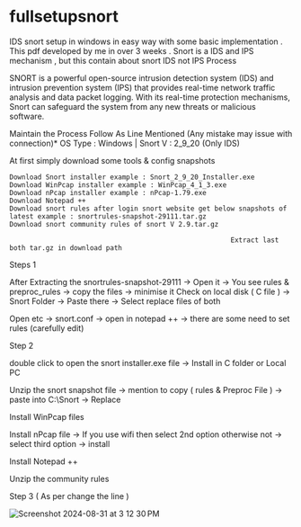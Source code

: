 # fullsetupsnort
IDS snort setup in windows in easy way with some basic implementation . This pdf developed by me in over 3 weeks . Snort is a IDS and IPS mechanism , but this contain about snort IDS not IPS Process

SNORT is a powerful open-source intrusion detection system (IDS) and intrusion prevention system (IPS) that provides real-time network traffic analysis and data packet logging. With its real-time protection mechanisms, Snort can safeguard the system from any new threats or malicious software. 

Maintain the Process Follow As Line Mentioned (Any mistake may issue with connection)*
                                                                                                OS Type : Windows | Snort V : 2_9_20 (Only IDS)

At first simply download some tools & config snapshots 

    Download Snort installer example : Snort_2_9_20_Installer.exe
    Download WinPcap installer example : WinPcap_4_1_3.exe
    Download nPcap installer example : nPcap-1.79.exe
    Download Notepad ++
    Download snort rules after login snort website get below snapshots of latest example : snortrules-snapshot-29111.tar.gz
    Download snort community rules of snort V 2.9.tar.gz

                                                           Extract last both tar.gz in download path

Steps 1


After Extracting the snortrules-snapshot-29111 ->
Open it ->
You see rules & preproc_rules -> copy the files -> minimise it
Check on local disk ( C file ) -> Snort Folder -> Paste there -> Select replace files of both

Open etc -> snort.conf -> open in notepad ++ -> there are some need to set rules (carefully edit) 




Step 2


double click to open the snort installer.exe file -> Install in C folder or Local PC  

Unzip the snort snapshot file -> mention to copy ( rules & Preproc File ) -> paste into C:\Snort -> Replace 

Install WinPcap files 

Install nPcap file -> If you use wifi then select 2nd option otherwise not -> select third option -> install

Install Notepad ++ 

Unzip the community rules



Step 3 ( As per change the line )


![Screenshot 2024-08-31 at 3 12 30 PM](https://github.com/user-attachments/assets/76969923-29cd-4bdd-a755-540e940c3418)







